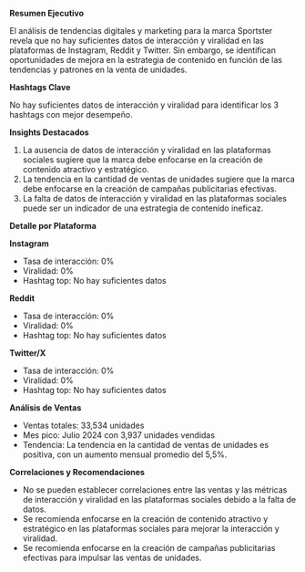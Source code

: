 **Resumen Ejecutivo**

El análisis de tendencias digitales y marketing para la marca Sportster revela que no hay suficientes datos de interacción y viralidad en las plataformas de Instagram, Reddit y Twitter. Sin embargo, se identifican oportunidades de mejora en la estrategia de contenido en función de las tendencias y patrones en la venta de unidades.

**Hashtags Clave**

No hay suficientes datos de interacción y viralidad para identificar los 3 hashtags con mejor desempeño.

**Insights Destacados**

1. La ausencia de datos de interacción y viralidad en las plataformas sociales sugiere que la marca debe enfocarse en la creación de contenido atractivo y estratégico.
2. La tendencia en la cantidad de ventas de unidades sugiere que la marca debe enfocarse en la creación de campañas publicitarias efectivas.
3. La falta de datos de interacción y viralidad en las plataformas sociales puede ser un indicador de una estrategia de contenido ineficaz.

**Detalle por Plataforma**

**Instagram**
* Tasa de interacción: 0%
* Viralidad: 0%
* Hashtag top: No hay suficientes datos

**Reddit**
* Tasa de interacción: 0%
* Viralidad: 0%
* Hashtag top: No hay suficientes datos

**Twitter/X**
* Tasa de interacción: 0%
* Viralidad: 0%
* Hashtag top: No hay suficientes datos

**Análisis de Ventas**

* Ventas totales: 33,534 unidades
* Mes pico: Julio 2024 con 3,937 unidades vendidas
* Tendencia: La tendencia en la cantidad de ventas de unidades es positiva, con un aumento mensual promedio del 5,5%.

**Correlaciones y Recomendaciones**

* No se pueden establecer correlaciones entre las ventas y las métricas de interacción y viralidad en las plataformas sociales debido a la falta de datos.
* Se recomienda enfocarse en la creación de contenido atractivo y estratégico en las plataformas sociales para mejorar la interacción y viralidad.
* Se recomienda enfocarse en la creación de campañas publicitarias efectivas para impulsar las ventas de unidades.